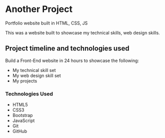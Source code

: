 # Another Project
Portfolio website built in HTML, CSS, JS


This was a website built to showcase my technical skills, web design skills.



## Project timeline and technologies used

Build a Front-End website in 24 hours to showcase the following:
* My technical skill set
* My web design skill set
* My projects

### Technologies Used

* HTML5
* CSS3
* Bootstrap
* JavaScript 
* Git
* GitHub
